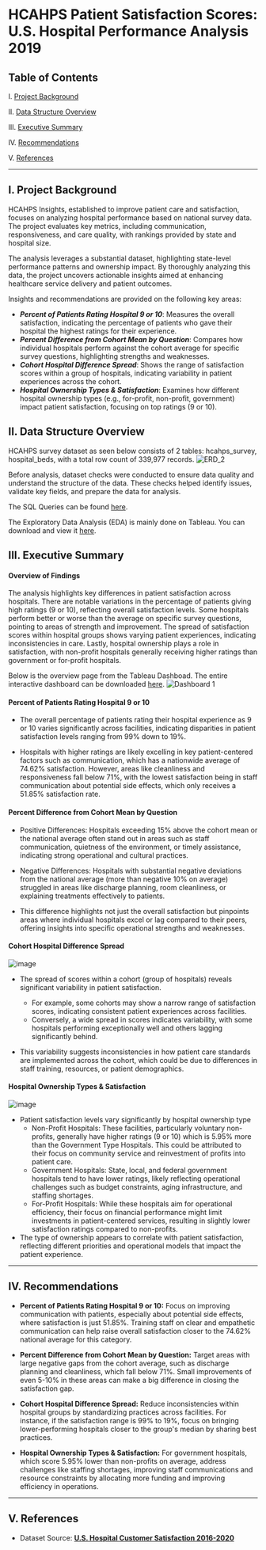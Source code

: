 # HCAHPS Patient Satisfaction Scores: U.S. Hospital Performance Analysis 2019

## Table of Contents

I. [Project Background](#project-background)

II. [Data Structure Overview](#data-structure-overview)

III. [Executive Summary](#executive-summary)

IV. [Recommendations](#recommendations)

V. [References](#references)

---

## I. Project Background
HCAHPS Insights, established to improve patient care and satisfaction, focuses on analyzing hospital performance based on national survey data. The project evaluates key metrics, including communication, responsiveness, and care quality, with rankings provided by state and hospital size.

The analysis leverages a substantial dataset, highlighting state-level performance patterns and ownership impact. By thoroughly analyzing this data, the project uncovers actionable insights aimed at enhancing healthcare service delivery and patient outcomes.

Insights and recommendations are provided on the following key areas:
- **_Percent of Patients Rating Hospital 9 or 10_**: Measures the overall satisfaction, indicating the percentage of patients who gave their hospital the highest ratings for their experience.
- **_Percent Difference from Cohort Mean by Question_**: Compares how individual hospitals perform against the cohort average for specific survey questions, highlighting strengths and weaknesses.
- **_Cohort Hospital Difference Spread_**: Shows the range of satisfaction scores within a group of hospitals, indicating variability in patient experiences across the cohort.
- **_Hospital Ownership Types & Satisfaction_**: Examines how different hospital ownership types (e.g., for-profit, non-profit, government) impact patient satisfaction, focusing on top ratings (9 or 10).

## II. Data Structure Overview

HCAHPS survey dataset as seen below consists of 2 tables: hcahps_survey, hospital_beds, with a total row count of 339,977 records.
![ERD_2](https://github.com/user-attachments/assets/5448d307-a464-47ba-891f-4291aa256eec)

Before analysis, dataset checks were conducted to ensure data quality and understand the structure of the data. These checks helped identify issues, validate key fields, and prepare the data for analysis. 

The SQL Queries can be found [here](https://github.com/mgmillimeter/Hcahps-Satisfaction-Score/blob/main/hcahps_survey_dataset.sql).

The Exploratory Data Analysis (EDA) is mainly done on Tableau. You can download and view it [here](https://public.tableau.com/app/profile/martin.guiller.iii/viz/U_S_HCAHPSPatientsSatisfactionScore/Dashboard1).


## III. Executive Summary
#### Overview of Findings ####

The analysis highlights key differences in patient satisfaction across hospitals. There are notable variations in the percentage of patients giving high ratings (9 or 10), reflecting overall satisfaction levels. Some hospitals perform better or worse than the average on specific survey questions, pointing to areas of strength and improvement. The spread of satisfaction scores within hospital groups shows varying patient experiences, indicating inconsistencies in care. Lastly, hospital ownership plays a role in satisfaction, with non-profit hospitals generally receiving higher ratings than government or for-profit hospitals.

Below is the overview page from the Tableau Dashboad. The entire interactive dashboard can be downloaded [here](https://public.tableau.com/app/profile/martin.guiller.iii/viz/U_S_HCAHPSPatientsSatisfactionScore/Dashboard1).
![Dashboard 1](https://github.com/user-attachments/assets/a8b8a516-aaf9-4672-85f2-136989bc16a4)

#### Percent of Patients Rating Hospital 9 or 10 ####
- The overall percentage of patients rating their hospital experience as 9 or 10 varies significantly across facilities, indicating disparities in patient satisfaction levels ranging from 99% down to 19%.

- Hospitals with higher ratings are likely excelling in key patient-centered factors such as communication, which has a nationwide average of 74.62% satisfaction. However, areas like cleanliness and responsiveness fall below 71%, with the lowest satisfaction being in staff communication about potential side effects, which only receives a 51.85% satisfaction rate.

#### Percent Difference from Cohort Mean by Question ####

- Positive Differences: Hospitals exceeding 15% above the cohort mean or the national average often stand out in areas such as staff communication, quietness of the environment, or timely assistance, indicating strong operational and cultural practices.

- Negative Differences: Hospitals with substantial negative deviations from the national average (more than negative 10% on average) struggled in areas like discharge planning, room cleanliness, or explaining treatments effectively to patients.

- This difference highlights not just the overall satisfaction but pinpoints areas where individual hospitals excel or lag compared to their peers, offering insights into specific operational strengths and weaknesses.

 #### Cohort Hospital Difference Spread #### 

 ![image](https://github.com/user-attachments/assets/db58f750-0ea8-4c25-8f87-c79fcdb61b61)
 
 - The spread of scores within a cohort (group of hospitals) reveals significant variability in patient satisfaction.
     - For example, some cohorts may show a narrow range of satisfaction scores, indicating consistent patient experiences across facilities.
     - Conversely, a wide spread in scores indicates variability, with some hospitals performing exceptionally well and others lagging significantly behind.
  
 - This variability suggests inconsistencies in how patient care standards are implemented across the cohort, which could be due to differences in staff training, resources, or patient demographics.

#### Hospital Ownership Types & Satisfaction ####
![image](https://github.com/user-attachments/assets/fd6877f8-987f-40fd-a199-d57cbdd9ef1a)

- Patient satisfaction levels vary significantly by hospital ownership type
  - Non-Profit Hospitals: These facilities, particularly voluntary non-profits, generally have higher ratings (9 or 10) which is 5.95% more than the Government Type Hospitals. This could be attributed to their focus on community service and reinvestment of profits into patient care.
  - Government Hospitals: State, local, and federal government hospitals tend to have lower ratings, likely reflecting operational challenges such as budget constraints, aging infrastructure, and staffing shortages.
  - For-Profit Hospitals: While these hospitals aim for operational efficiency, their focus on financial performance might limit investments in patient-centered services, resulting in slightly lower satisfaction ratings compared to non-profits.
 - The type of ownership appears to correlate with patient satisfaction, reflecting different priorities and operational models that impact the patient experience.

---

## IV. Recommendations
  - **Percent of Patients Rating Hospital 9 or 10:** Focus on improving communication with patients, especially about potential side effects, where satisfaction is just 51.85%. Training staff on clear and empathetic communication can help raise overall satisfaction closer to the 74.62% national average for this category.

  - **Percent Difference from Cohort Mean by Question:** Target areas with large negative gaps from the cohort average, such as discharge planning and cleanliness, which fall below 71%. Small improvements of even 5-10% in these areas can make a big difference in closing the satisfaction gap.
  
  - **Cohort Hospital Difference Spread:** Reduce inconsistencies within hospital groups by standardizing practices across facilities. For instance, if the satisfaction range is 99% to 19%, focus on bringing lower-performing hospitals closer to the group's median by sharing best practices.

  - **Hospital Ownership Types & Satisfaction:** For government hospitals, which score 5.95% lower than non-profits on average, address challenges like staffing shortages, improving staff communications and resource constraints by allocating more funding and improving efficiency in operations.

---

## V. References

- Dataset Source: [**U.S. Hospital Customer Satisfaction 2016-2020**](https://www.kaggle.com/datasets/abrambeyer/us-hospital-customer-satisfaction-20162020?select=cms_hospital_patient_satisfaction_2019.csv)


